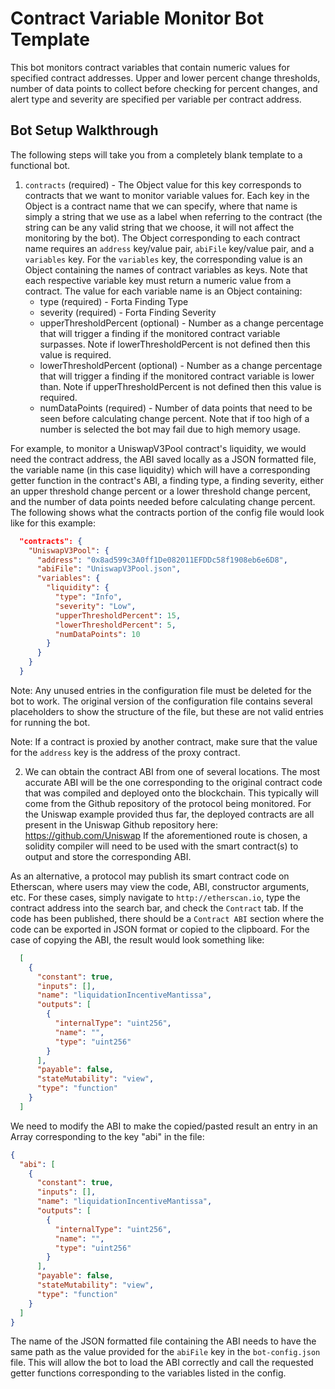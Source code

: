# Contract Variable Monitor Bot Template

This bot monitors contract variables that contain numeric values for specified contract addresses.
Upper and lower percent change thresholds, number of data points to collect before checking for percent changes,
and alert type and severity are specified per variable per contract address.

## Bot Setup Walkthrough

The following steps will take you from a completely blank template to a functional bot.

1.  `contracts` (required) - The Object value for this key corresponds to contracts that we want to monitor variable
values for.  Each key in the Object is a contract name that we can specify, where that name is simply a string that we use
as a label when referring to the contract (the string can be any valid string that we choose, it will not affect the
monitoring by the bot). The Object corresponding to each contract name requires an `address` key/value pair,
`abiFile` key/value pair, and a `variables` key. For the `variables` key, the corresponding value is an Object
containing the names of contract variables as keys. Note that each respective variable key must return
a numeric value from a contract. The value for each variable name is an Object containing:
    * type (required) - Forta Finding Type
    * severity (required) - Forta Finding Severity
    * upperThresholdPercent (optional) - Number as a change percentage that will trigger a finding if the monitored
      contract variable surpasses. Note if lowerThresholdPercent is not defined then this value is required.
    * lowerThresholdPercent (optional) - Number as a change percentage that will trigger a finding if the monitored
      contract variable is lower than. Note if upperThresholdPercent is not defined then this value is required.
    * numDataPoints (required) - Number of data points that need to be seen before calculating change
      percent. Note that if too high of a number is selected the bot may fail due to high memory usage.

For example, to monitor a UniswapV3Pool contract's liquidity, we would need the contract address, the
ABI saved locally as a JSON formatted file, the variable name (in this case liquidity) which will have
a corresponding getter function in the contract's ABI, a finding type, a finding severity, either an
upper threshold change percent or a lower threshold change percent, and the number of data points needed
before calculating change percent. The following shows what the contracts portion of the config file
would look like for this example:

``` json
  "contracts": {
    "UniswapV3Pool": {
      "address": "0x8ad599c3A0ff1De082011EFDDc58f1908eb6e6D8",
      "abiFile": "UniswapV3Pool.json",
      "variables": {
        "liquidity": {
          "type": "Info",
          "severity": "Low",
          "upperThresholdPercent": 15,
          "lowerThresholdPercent": 5,
          "numDataPoints": 10
        }
      }
    }
  }
```

Note: Any unused entries in the configuration file must be deleted for the bot to work.  The original version
of the configuration file contains several placeholders to show the structure of the file, but these are not valid
entries for running the bot.

Note: If a contract is proxied by another contract, make sure that the value for the `address` key is the
address of the proxy contract.

2. We can obtain the contract ABI from one of several locations. The most accurate ABI will be the one
corresponding to the original contract code that was compiled and deployed onto the blockchain. This typically will
come from the Github repository of the protocol being monitored. For the Uniswap example provided thus far, the
deployed contracts are all present in the Uniswap Github repository here:
    https://github.com/Uniswap
If the aforementioned route is chosen, a solidity compiler will need to be used with the smart contract(s) to output
and store the corresponding ABI.

As an alternative, a protocol may publish its smart contract code on Etherscan, where users may view the code, ABI,
constructor arguments, etc. For these cases, simply navigate to `http://etherscan.io`, type the contract address
into the search bar, and check the `Contract` tab. If the code has been published, there should be a `Contract ABI`
section where the code can be exported in JSON format or copied to the clipboard. For the case of copying the ABI,
the result would look something like:

```json
  [
    {
      "constant": true,
      "inputs": [],
      "name": "liquidationIncentiveMantissa",
      "outputs": [
        {
          "internalType": "uint256",
          "name": "",
          "type": "uint256"
        }
      ],
      "payable": false,
      "stateMutability": "view",
      "type": "function"
    }
  ]
```

We need to modify the ABI to make the copied/pasted result an entry in an Array corresponding to the key "abi"
in the file:

```json
{
  "abi": [
    {
      "constant": true,
      "inputs": [],
      "name": "liquidationIncentiveMantissa",
      "outputs": [
        {
          "internalType": "uint256",
          "name": "",
          "type": "uint256"
        }
      ],
      "payable": false,
      "stateMutability": "view",
      "type": "function"
    }
  ]
}
```

The name of the JSON formatted file containing the ABI needs to have the same path as the value provided for
the `abiFile` key in the `bot-config.json` file.  This will allow the bot to load the ABI correctly
and call the requested getter functions corresponding to the variables listed in the config.
